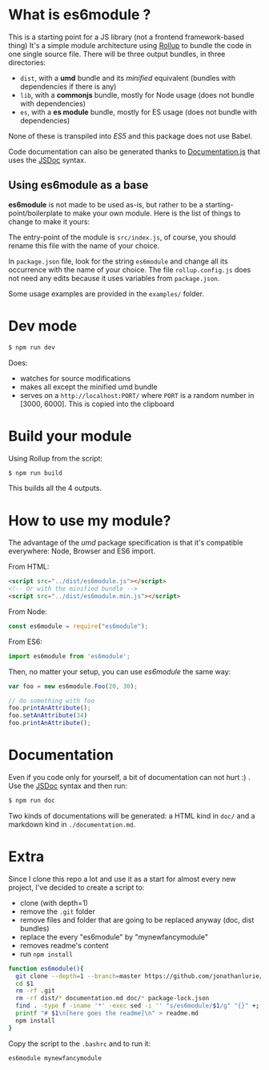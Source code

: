 # What is es6module ?
This is a starting point for a JS library (not a frontend framework-based thing)
It's a simple module architecture using [Rollup](http://rollupjs.org) to bundle the code in one single source file. There will be three output bundles, in three directories:
- `dist`, with a **umd** bundle and its *minified* equivalent (bundles with dependencies if there is any)
- `lib`, with a **commonjs** bundle, mostly for Node usage (does not bundle with dependencies)
- `es`, with a **es module** bundle, mostly for ES usage (does not bundle with dependencies)

None of these is transpiled into *ES5* and this package does not use Babel.

Code documentation can also be generated thanks to [Documentation.js](http://documentation.js.org/) that uses the [JSDoc](http://usejsdoc.org/) syntax.

## Using es6module as a base
**es6module** is not made to be used as-is, but rather to be a starting-point/boilerplate to make your own module. Here is the list of things to change to make it yours:

The entry-point of the module is `src/index.js`, of course, you should rename this file with the name of your choice.

In `package.json` file, look for the string `es6module` and change all its occurrence with the name of your choice. The file `rollup.config.js` does not need any edits because it uses variables from `package.json`.

Some usage examples are provided in the `examples/` folder.

# Dev mode
```bash
$ npm run dev
```
Does:
- watches for source modifications
- makes all except the minified umd bundle
- serves on a `http://localhost:PORT/` where `PORT` is a random number in [3000, 6000]. This is copied into the clipboard

# Build your module
Using Rollup from the script:  
```bash
$ npm run build
```
This builds all the 4 outputs.

# How to use my module?
The advantage of the *umd* package specification is that it's compatible everywhere: Node, Browser and ES6 import.

From HTML:
```html
<script src="../dist/es6module.js"></script>
<!-- Or with the minified bundle -->
<script src="../dist/es6module.min.js"></script>
```

From Node:
```js
const es6module = require("es6module");
```

From ES6:
```js
import es6module from 'es6module';
```

Then, no matter your setup, you can use *es6module* the same way:
```js
var foo = new es6module.Foo(20, 30);

// do something with foo
foo.printAnAttribute();
foo.setAnAttribute(34)
foo.printAnAttribute();
```

# Documentation
Even if you code only for yourself, a bit of documentation can not hurt :) .  
Use the [JSDoc](http://usejsdoc.org/) syntax and then run:  
```bash
$ npm run doc
```
Two kinds of documentations will be generated: a HTML kind in `doc/` and a markdown kind in `./documentation.md`.

# Extra
Since I clone this repo a lot and use it as a start for almost every new project, I've decided to create a script to:
- clone (with depth=1)
- remove the `.git` folder
- remove files and folder that are going to be replaced anyway (doc, dist bundles)
- replace the every "es6module" by "mynewfancymodule"
- removes readme's content
- run `npm install`

```bash
function es6module(){
  git clone --depth=1 --branch=master https://github.com/jonathanlurie/es6module.git  $1
  cd $1
  rm -rf .git
  rm -rf dist/* documentation.md doc/* package-lock.json
  find . -type f -iname '*' -exec sed -i '' "s/es6module/$1/g" "{}" +;
  printf "# $1\n[here goes the readme]\n" > readme.md
  npm install
}
```

Copy the script to the `.bashrc` and to run it:
```bash
es6module mynewfancymodule
```

